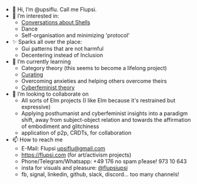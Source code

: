 - 👋 Hi, I’m @upsiflu. Call me Flupsi.
- 👀 I’m interested in:
   - [Conversations about Shells](ShellCongress.com)
   - Dance
   - Self-organisation and minimizing 'protocol'
- ✨ Sparks all over the place:
   - Gui patterns that are not harmful
   - Decentering instead of Inclusion
- 🌱 I’m currently learning
   - Category theory (this seems to become a lifelong project)
   - [Curating](https://youngcuratorsacademy.com/event/super-intense-marathon/day-1/proposing-the-figure-of-the-shell-for-the-materiality-of-image-carrying-surfaces-t66gybhn)
   - Overcoming anxieties and helping others overcome theirs
   - [Cyberfeminist theory](https://www.are.na/flupsi-upsi/shell-3fezyrjc5iy)
- 💞️ I’m looking to collaborate on
   - All sorts of Elm projects (I like Elm because it's restrained but expressive)
   - Applying posthumanist and cyberfeminist insights into a paradigm shift, away from subject-object relation and towards the affirmation of embodiment and glitchiness
   - application of p2p, CRDTs, for collaboration
- 📫 How to reach me
   - E-Mail: Flupsi <upsiflu@gmail.com>
   - https://flupsi.com (for art/activism projects)
   - Phone/Telegram/Whatsapp: +49 176 no spam p1ease! 973 10 643
   - insta for visuals and pleasure: [@flupsiupsi](instagram.com/flupsiupsi)
   - fb, signal, linkedin, github, slack, discord... too many channels!

<!---
upsiflu/upsiflu is a ✨ special ✨ repository because its `README.md` (this file) appears on your GitHub profile.
You can click the Preview link to take a look at your changes.
--->
